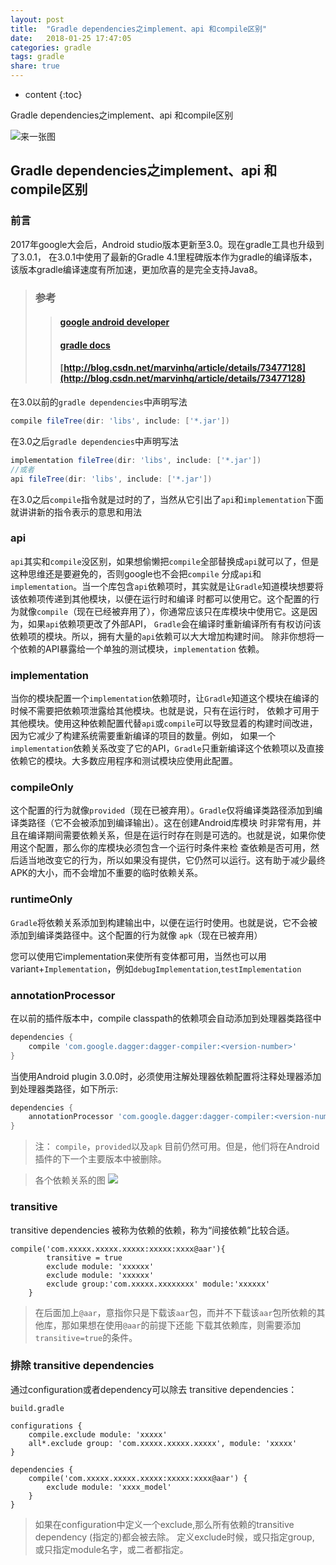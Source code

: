 ```yaml
---
layout: post
title:  "Gradle dependencies之implement、api 和compile区别"
date:   2018-01-25 17:47:05
categories: gradle
tags: gradle
share: true
---
```


* content
{:toc}

Gradle dependencies之implement、api 和compile区别

![来一张图](https://zeroturnaround.com/wp-content/uploads/2016/02/gradle-logo.png)






## Gradle dependencies之implement、api 和compile区别

### 前言  
2017年google大会后，Android studio版本更新至3.0。现在gradle工具也升级到了3.0.1，
在3.0.1中使用了最新的Gradle 4.1里程碑版本作为gradle的编译版本，该版本gradle编译速度有所加速，更加欣喜的是完全支持Java8。

> ### 参考
>> #### [google android developer](https://developer.android.com/studio/build/gradle-plugin-3-0-0-migration.html#new_configurations)
>> #### [gradle docs](https://docs.gradle.org/current/userguide/java_library_plugin.html#sec:java_library_separation)
>> #### [http://blog.csdn.net/marvinhq/article/details/73477128](http://blog.csdn.net/marvinhq/article/details/73477128)

在3.0以前的`gradle dependencies`中声明写法
```groovy
compile fileTree(dir: 'libs', include: ['*.jar'])
```
在3.0之后`gradle dependencies`中声明写法
```groovy
implementation fileTree(dir: 'libs', include: ['*.jar'])
//或者
api fileTree(dir: 'libs', include: ['*.jar'])
```
在3.0之后`compile`指令就是过时的了，当然从它引出了`api`和`implementation`下面就讲讲新的指令表示的意思和用法

### api
`api`其实和`compile`没区别，如果想偷懒把`compile`全部替换成`api`就可以了，但是这种思维还是要避免的，否则google也不会把`compile`
分成`api`和`implementation`。当一个库包含`api`依赖项时，其实就是让`Gradle`知道模块想要将该依赖项传递到其他模块，以便在运行时和编译
时都可以使用它。这个配置的行为就像`compile`（现在已经被弃用了），你通常应该只在库模块中使用它。这是因为，如果`api`依赖项更改了外部API，
`Gradle`会在编译时重新编译所有有权访问该依赖项的模块。所以，拥有大量的`api`依赖可以大大增加构建时间。
除非你想将一个依赖的API暴露给一个单独的测试模块，`implementation` 依赖。

### implementation
当你的模块配置一个`implementation`依赖项时，让`Gradle`知道这个模块在编译的时候不需要把依赖项泄露给其他模块。也就是说，只有在运行时，
依赖才可用于其他模块。使用这种依赖配置代替`api`或`compile`可以导致显着的构建时间改进，因为它减少了构建系统需要重新编译的项目的数量。例如，
如果一个`implementation`依赖关系改变了它的API，`Gradle`只重新编译这个依赖项以及直接依赖它的模块。大多数应用程序和测试模块应使用此配置。

### compileOnly
这个配置的行为就像`provided`（现在已被弃用）。`Gradle`仅将编译类路径添加到编译类路径（它不会被添加到编译输出）。这在创建Android库模块
时非常有用，并且在编译期间需要依赖关系，但是在运行时存在则是可选的。也就是说，如果你使用这个配置，那么你的库模块必须包含一个运行时条件来检
查依赖是否可用，然后适当地改变它的行为，所以如果没有提供，它仍然可以运行。这有助于减少最终APK的大小，而不会增加不重要的临时依赖关系。

### runtimeOnly
`Gradle`将依赖关系添加到构建输出中，以便在运行时使用。也就是说，它不会被添加到编译类路径中。这个配置的行为就像 `apk`（现在已被弃用）

您可以使用它implementation来使所有变体都可用，当然也可以用variant+`Implementation`，例如`debugImplementation`,`testImplementation`

### annotationProcessor
在以前的插件版本中，compile classpath的依赖项会自动添加到处理器类路径中
```groovy
dependencies {
    compile 'com.google.dagger:dagger-compiler:<version-number>'
}
```
当使用Android plugin 3.0.0时，必须使用注解处理器依赖配置将注释处理器添加到处理器类路径，如下所示:
```groovy
dependencies {
    annotationProcessor 'com.google.dagger:dagger-compiler:<version-number>'
}
```



>注： `compile`，`provided`以及`apk` 目前仍然可用。但是，他们将在Android插件的下一个主要版本中被删除。


> 各个依赖关系的图
> ![](https://docs.gradle.org/current/userguide/img/java-library-ignore-deprecated-main.png)

### transitive
transitive dependencies 被称为依赖的依赖，称为“间接依赖”比较合适。

```
compile('com.xxxxx.xxxxx.xxxxx:xxxxx:xxxx@aar'){
        transitive = true
        exclude module: 'xxxxxx'
        exclude module: 'xxxxxx'
        exclude group:'com.xxxxx.xxxxxxxx' module:'xxxxxx'
    }
```
>在后面加上`@aar`，意指你只是下载该`aar`包，而并不下载该`aar`包所依赖的其他库，那如果想在使用`@aar`的前提下还能
下载其依赖库，则需要添加`transitive=true`的条件。 

### 排除 transitive dependencies 
通过configuration或者dependency可以除去 transitive dependencies：
````
build.gradle

configurations {
    compile.exclude module: 'xxxxx'
    all*.exclude group: 'com.xxxxx.xxxxx.xxxxx', module: 'xxxxx'
}

dependencies {
    compile('com.xxxxx.xxxxx.xxxxx:xxxxx:xxxx@aar') {
        exclude module: 'xxxx_model'
    }
}
````
>如果在configuration中定义一个exclude,那么所有依赖的transitive dependency (指定的)都会被去除。 
>定义exclude时候，或只指定group, 或只指定module名字，或二者都指定。






